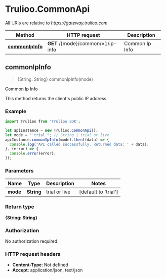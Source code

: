 # Trulioo.CommonApi

All URIs are relative to *https://gateway.trulioo.com*

Method | HTTP request | Description
------------- | ------------- | -------------
[**commonIpInfo**](CommonApi.md#commonIpInfo) | **GET** /{mode}/common/v1/ip-info | Common Ip Info



## commonIpInfo

> {String: String} commonIpInfo(mode)

Common Ip Info

This method returns the client&#39;s public IP address.

### Example

```javascript
import Trulioo from 'Trulioo SDK';

let apiInstance = new Trulioo.CommonApi();
let mode = "'trial'"; // String | trial or live
apiInstance.commonIpInfo(mode).then((data) => {
  console.log('API called successfully. Returned data: ' + data);
}, (error) => {
  console.error(error);
});

```

### Parameters


Name | Type | Description  | Notes
------------- | ------------- | ------------- | -------------
 **mode** | **String**| trial or live | [default to &#39;trial&#39;]

### Return type

**{String: String}**

### Authorization

No authorization required

### HTTP request headers

- **Content-Type**: Not defined
- **Accept**: application/json, text/json


